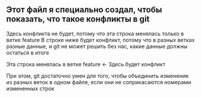 ## Этот файл я специально создал, чтобы показать, что такое конфликты в git
Здесь конфликта не будет, потому что эта строка менялась только в ветке feature
В строке ниже будет конфликт, потому что в разных ветках разные данные, и git не может решить без нас, какие данные должны остаться в итоге

Эта строка менялась в ветке feature <- Здесь будет конфликт

При этом, git достаточно умен для того, чтобы объединить изменения из разных веток в одном файле, если они не соприкасаются номерами измененных строк

